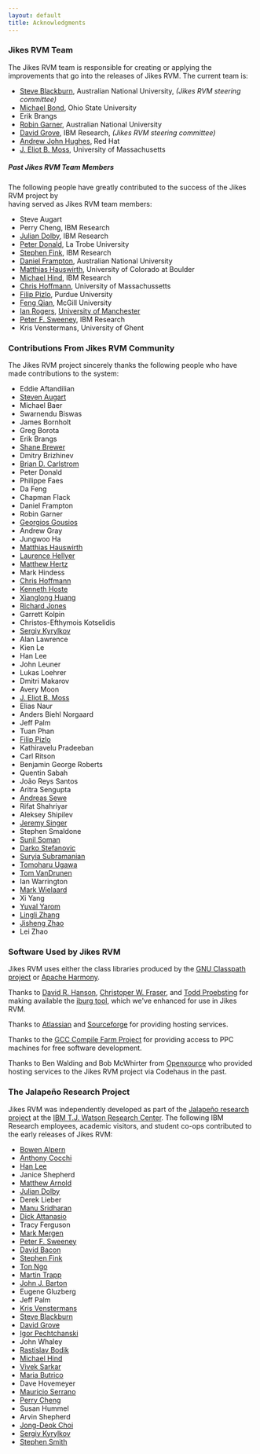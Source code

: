 ```yaml
---
layout: default
title: Acknowledgments
---
```


### Jikes RVM Team

The Jikes RVM team is responsible for creating or applying the improvements that go into the releases of Jikes RVM. The current team is:

- [Steve Blackburn](http://cs.anu.edu.au/~Steve.Blackburn), Australian National University, _(Jikes RVM steering committee)_
- [Michael Bond](http://www.cs.utexas.edu/~mikebond/), Ohio State University
- Erik Brangs
- [Robin Garner](mailto:rgarner@users.sourceforge.net), Australian National University
- [David Grove](http://www.research.ibm.com/people/d/dgrove), IBM Research, _(Jikes RVM steering committee)_
- [Andrew John Hughes](http://fuseyism.com/), Red Hat
- [J. Eliot B. Moss](http://ali-www.cs.umass.edu/~moss), University of Massachusetts

##### Past Jikes RVM Team Members

The following people have greatly contributed to the success of the Jikes RVM project by  
 having served as Jikes RVM team members:

- Steve Augart
- Perry Cheng, IBM Research
- [Julian Dolby](mailto:dolby-oss@users.sourceforge.net), IBM Research
- [Peter Donald](http://www.realityforge.org/), La Trobe University
- [Stephen Fink](http://www.research.ibm.com/people/s/sfink), IBM Research
- [Daniel Frampton](mailto:dframpton-oss@users.sourceforge.net), Australian National University
- [Matthias Hauswirth](http://www.inf.unisi.ch/faculty/hauswirth), University of Colorado at Boulder
- [Michael Hind](http://www.research.ibm.com/people/h/hind), IBM Research
- [Chris Hoffmann](http://ali-www.cs.umass.edu/~hoffmann), University of Massachussetts
- [Filip Pizlo](http://homepage.mac.com/pizlo/), Purdue University
- [Feng Qian](http://www.sable.mcgill.ca/~fqian), McGill University
- [Ian Rogers](http://www.cs.man.ac.uk/~irogers/), [University of Manchester](http://www.manchester.ac.uk/)
- [Peter F. Sweeney](http://www.research.ibm.com/people/p/pfs), IBM Research
- Kris Venstermans, University of Ghent

### Contributions From Jikes RVM Community

The Jikes RVM project sincerely thanks the following people who have made contributions to the system:

- Eddie Aftandilian
- [Steven Augart](http://www.augart.com/)
- Michael Baer
- Swarnendu Biswas
- James Bornholt
- Greg Borota
- Erik Brangs
- [Shane Brewer](http://www.cs.ualberta.ca/~brewer)
- Dmitry Brizhinev
- [Brian D. Carlstrom](http://carlstrom.com/)
- Peter Donald
- Philippe Faes
- Da Feng
- Chapman Flack
- Daniel Frampton
- Robin Garner
- [Georgios Gousios](http://istlab.dmst.aueb.gr/~george/)
- Andrew Gray
- Jungwoo Ha
- [Matthias Hauswirth](http://www.inf.unisi.ch/faculty/hauswirth)
- [Laurence Hellyer](http://www.cs.kent.ac.uk/people/rpg/lh243/)
- [Matthew Hertz](http://www-ali.cs.umass.edu/~hertz/)
- Mark Hindess
- [Chris Hoffmann](http://ali-www.cs.umass.edu/~hoffmann)
- [Kenneth Hoste](http://users.elis.ugent.be/~kehoste/)
- [Xianglong Huang](http://www.cs.utexas.edu/users/xlhuang)
- [Richard Jones](http://www.cs.kent.ac.uk/people/staff/rej/)
- Garrett Kolpin
- Christos-Efthymois Kotselidis
- [Sergiy Kyrylkov](http://www.cs.unm.edu/~sergiy)
- Alan Lawrence
- Kien Le
- Han Lee
- John Leuner
- Lukas Loehrer
- Dmitri Makarov
- Avery Moon
- [J. Eliot B. Moss](http://ali-www.cs.umass.edu/~moss)
- Elias Naur
- Anders Biehl Norgaard
- Jeff Palm
- Tuan Phan
- [Filip Pizlo](http://homepage.mac.com/pizlo/)
- Kathiravelu Pradeeban
- Carl Ritson
- Benjamin George Roberts
- Quentin Sabah
- João Reys Santos
- Aritra Sengupta
- [Andreas Sewe](http://www.stg.tu-darmstadt.de/staff/andreas_sewe/)
- Rifat Shahriyar
- Aleksey Shipilev
- [Jeremy Singer](http://www.cs.man.ac.uk/~jsinger/)
- Stephen Smaldone
- [Sunil Soman](http://www.cs.ucsb.edu/~sunils)
- [Darko Stefanovic](http://www.cs.unm.edu/~darko)
- [Suryia Subramanian](http://www.cs.utexas.edu/~suriya/)
- [Tomoharu Ugawa](http://spa.cs.uec.ac.jp/~ugawa/index-e.html)
- [Tom VanDrunen](http://www.cs.purdue.edu/people/vandrutj)
- Ian Warrington
- [Mark Wielaard](http://klomp.org/mark)
- Xi Yang
- [Yuval Yarom](http://www.cs.adelaide.edu.au/~yval/)
- [Lingli Zhang](http://www.cs.ucsb.edu/~lingli_z)
- [Jisheng Zhao](http://www.cs.manchester.ac.uk/apt/people/jzhao/)
- Lei Zhao

### Software Used by Jikes RVM

Jikes RVM uses either the class libraries produced by the [GNU Classpath project](http://www.gnu.org/software/classpath) or [Apache Harmony](http://harmony.apache.org/).

Thanks to [David R. Hanson](http://research.microsoft.com/~drh), [Christoper W. Fraser](http://research.microsoft.com/~cwfraser), and [Todd Proebsting](http://research.microsoft.com/~toddpro) for making available the [iburg tool](http://cs.princeton.edu/software/iburg), which we've enhanced for use in Jikes RVM.

Thanks to [Atlassian](https://www.atlassian.com) and [Sourceforge](http://www.sourceforge.org) for providing hosting services.

Thanks to the [GCC Compile Farm Project](https://gcc.gnu.org/wiki/CompileFarm) for providing access to PPC machines for free software development.

Thanks to Ben Walding and Bob McWhirter from [Openxource](http://openxource.com/) who provided hosting services to the Jikes RVM project via Codehaus in the past.

### The Jalapeño Research Project

Jikes RVM was independently developed as part of the [Jalapeño research project](http://www.research.ibm.com/jalapeno) at the [IBM T.J. Watson Research Center](http://www.research.ibm.com). The following IBM Research employees, academic visitors, and student co-ops contributed to the early releases of Jikes RVM:

- [Bowen Alpern](mailto:alpern@watson.ibm.com)
- [Anthony Cocchi](mailto:tony1@us.ibm.com)
- [Han Lee](http://www.cs.colorado.edu/~hanlee)
- Janice Shepherd
- [Matthew Arnold](http://www.research.rutgers.edu/~marnold)
- [Julian Dolby](mailto:dolby@us.ibm.com)
- Derek Lieber
- [Manu Sridharan](http://www.cs.berkeley.edu/~manu_s)
- [Dick Attanasio](mailto:dicka@us.ibm.com)
- Tracy Ferguson
- [Mark Mergen](mailto:mergen@us.ibm.com)
- [Peter F. Sweeney](http://www.research.ibm.com/people/p/pfs)
- [David Bacon](http://www.research.ibm.com/people/d/dfb)
- [Stephen Fink](http://www.research.ibm.com/people/s/sfink)
- [Ton Ngo](mailto:ton@us.ibm.com)
- [Martin Trapp](mailto:Martin_Trapp@gm.de)
- [John J. Barton](http://www.hpl.hp.com/personal/John_Barton)
- Eugene Gluzberg
- Jeff Palm
- [Kris Venstermans](http://www.elis.ugent.be/~kvenster/research.html)
- [Steve Blackburn](http://cs.anu.edu.au/~Steve.Blackburn)
- [David Grove](http://www.research.ibm.com/people/d/dgrove)
- [Igor Pechtchanski](mailto:igor@watson.ibm.com)
- John Whaley
- [Rastislav Bodik](http://www.cs.berkeley.edu/~bodik)
- [Michael Hind](http://www.research.ibm.com/people/h/hind)
- [Vivek Sarkar](http://www.cs.rice.edu/~vsarkar/)
- [Maria Butrico](mailto:butrico@us.ibm.com)
- Dave Hovemeyer
- [Mauricio Serrano](http://www.intel.com/research/mrl/people/serrano_m.htm)
- [Perry Cheng](http://www.research.ibm.com/people/p/perryche)
- Susan Hummel
- Arvin Shepherd
- [Jong-Deok Choi](http://www.research.ibm.com/people/j/jdchoi)
- [Sergiy Kyrylkov](http://www.cs.unm.edu/~sergiy)
- [Stephen Smith](mailto:stesmith@us.ibm.com)
